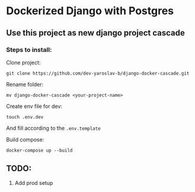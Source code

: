 # Dockerized Django with Postgres

## Use this project as new django project cascade

### Steps to install:
Clone project:

    git clone https://github.com/dev-yaroslav-b/django-docker-cascade.git

Rename folder:
    
    mv django-docker-cascade <your-project-name>

Create env file for dev:

    touch .env.dev

And fill according to the `.env.template`

Build compose:

    docker-compose up --build

## TODO:
1. Add prod setup